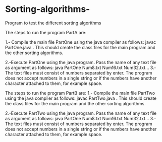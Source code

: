 # Sorting-algorithms-
Program to test the different sorting algorithms 


The steps to run the program PartA are:

1.- Compile the main file PartOne using the java compiler as follows: javac PartOne.java . This should create the class files for the main program and the other sorting algorithms.

2.-Execute PartOne using the java program. Pass the name of any text file as argument as follows: java PartOne Num8.txt Num16.txt Num32.txt…
3.- The text files must consist of numbers separated by enter. The program does not accept numbers in a single string or if the numbers have another character attached to them, for example space.

 


The steps to run the program PartB are: 
1.- Compile the main file PartTwo using the java compiler as follows: javac PartTwo.java . This should create the class files for the main program and the other sorting algorithms.

2.-Execute PartTwo using the java program. Pass the name of any text file as argument as follows: java PartOne Num8.txt Num16.txt Num32.txt…
3.- The text files must consist of numbers separated by enter. The program does not accept numbers in a single string or if the numbers have another character attached to them, for example space.
